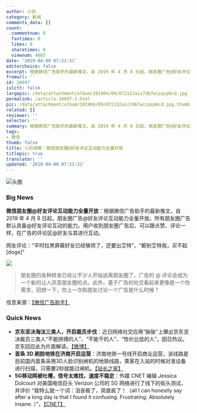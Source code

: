 ```yaml
---
author: 小白
category: 新闻
comments_data: []
count:
  commentnum: 0
  favtimes: 0
  likes: 0
  sharetimes: 0
  viewnum: 4603
date: '2019-04-09 07:21:31'
editorchoice: false
excerpt: 根据微信广告助手的最新推文，自 2019 年 4 月 8 日起，朋友圈广告@好友评论互动能力全量开放。所有朋友圈广告默认具备@好友评论互动的能力。用户收到朋友圈广告后，可以跟点赞、评论一样，在广告的评论区@好友与其进行互动。
fromurl: ''
id: 10697
islctt: false
largepic: /data/attachment/album/201904/09/072132aiz7d67wizqsp6cd.jpg
permalink: /article-10697-1.html
pic: /data/attachment/album/201904/09/072132aiz7d67wizqsp6cd.jpg.thumb.jpg
related: []
reviewer: ''
selector: ''
summary: 根据微信广告助手的最新推文，自 2019 年 4 月 8 日起，朋友圈广告@好友评论互动能力全量开放。所有朋友圈广告默认具备@好友评论互动的能力。用户收到朋友圈广告后，可以跟点赞、评论一样，在广告的评论区@好友与其进行互动。
tags:
- 微信
thumb: false
title: 小白观察：微信朋友圈@好友评论互动能力全量开放
titlepic: true
translator: ''
updated: '2019-04-09 07:21:31'
---
```


![头图](/data/attachment/album/201904/09/072132aiz7d67wizqsp6cd.jpg)


### Big News


**微信朋友圈@好友评论互动能力全量开放**：根据微信广告助手的最新推文，自 2019 年 4 月 8 日起，朋友圈广告@好友评论互动能力全量开放。所有朋友圈广告默认具备@好友评论互动的能力。用户收到朋友圈广告后，可以跟点赞、评论一样，在广告的评论区@好友与其进行互动。


网友评论：“平时拉黑屏蔽好友已经够烦了，还要出艾特”，“都别艾特我，买不起[doge]“


![](/data/attachment/album/201904/09/072132y7dnncqu8g86wydc.jpg)



> 
> 朋友圈的各种转发已经让不少人开始逃离朋友圈了，广告的 @ 评论会成为一个新的让人厌恶朋友圈的点。此外，基于广告的社交看起来更像是一个伪需求，回想一下，你上一次和朋友讨论一个广告是什么时候？
> 
> 
> 


信息来源：[【微信广告助手】](https://mp.weixin.qq.com/s/pCVPZGcekzokFyJvr8aVVg)


### Quick News


* **京东坚决淘汰三类人，开启裁员步伐**：近日网络社交应用“脉脉”上爆出京东坚决裁员三类人“不能拼搏的人”、“不能干的人”、“性价比低的人”，因日热议。京东回应此为片面解读。[【微博】](https://weibo.com/pearvideo)
* **首条 3D 刷脸地铁在济南开启运营**：济南地铁一号线开启商业运营，该线路是目前国内首条采用3D人脸识别闸机的地铁线路，乘客在入站的时候对准设备进行扫描，只需要2秒就能过闸机。[【站长之家】](http://www.chinaz.com/2019/0408/1007178.shtml)
* **5G移动网被吐槽，信号太难找，速度不稳定**：外媒 CNET 编辑 Jessica Dolcourt 对美国电信巨头 Verizon 公司的 5G 网络进行了线下的街头测试，并评价 “我特么就一个词：沮丧极了，简直疯了！（all I can honestly say after a long day is that I found it confusing. Frustrating. Absolutely insane. ）”。[【CNET】](https://www.cnet.com/news/verizon-5g-speed-tests-my-three-biggest-issues-testing-the-new-faster-data-network/)